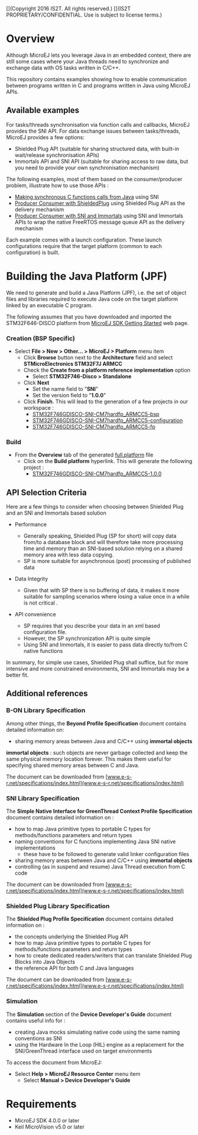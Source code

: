 [](Markdown)
[](Copyright 2016 IS2T. All rights reserved.)
[](IS2T PROPRIETARY/CONFIDENTIAL. Use is subject to license terms.)
# Overview

Although MicroEJ lets you leverage Java in an embedded context, there are still some cases where your Java threads need to synchronize and exchange data with OS tasks written in C/C++.

This repository contains examples showing how to enable communication between programs written in C and programs written in Java using MicroEJ APIs.

## Available examples

For tasks/threads synchronisation via function calls and callbacks, MicroEJ provides the SNI API.
For data exchange issues between tasks/threads, MicroEJ provides a few options:
* Shielded Plug API (suitable for sharing structured data, with built-in wait/release synchronisation APIs)
* Immortals API and SNI API (suitable for sharing access to raw data, but you need to provide your own synchronisation mechanism)

The following examples, most of them based on the consumer/producer problem, illustrate how to use those APIs :
* [Making synchronous C functions calls from Java](/CallingCFromJava) using SNI
* [Producer Consumer with ShieldedPlug](/ProducerConsumerUsingShieldedPlug) using Shielded Plug API as the delivery mechanism
* [Producer Consumer with SNI and Immortals](/ProducerConsumerUsingQueues) using SNI and Immortals APIs to wrap the native FreeRTOS message queue API as the delivery mechanism

Each example comes with a launch configuration. These launch configurations require that the target platform (common to each configuration) is built.

# Building the Java Platform (JPF)

We need to generate and build a Java Platform (JPF), i.e. the set of object files and libraries required to execute Java code on the target platform linked by an executable C program.

The following assumes that you have downloaded and imported the STM32F646-DISCO platform from [MicroEJ SDK Getting Started](http://developer.microej.com/getting-startetd-sdk.html) web page.

### Creation (BSP Specific)

* Select **File > New > Other... > MicroEJ > Platform** menu item
	* Click **Browse** button next to the **Architecture** field and select **STMicroElectronics STM32F7J ARMCC**
	* Check the **Create from a platform reference implementation** option
		* Select **STM32F746-Disco > Standalone**
	* Click **Next**
		* Set the name field to "**SNI**"
		* Set the version field to "**1.0.0**"
	* Click **Finish**. This will lead to the generation of a few projects in our workspace :
		* [STM32F746GDISCO-SNI-CM7hardfp_ARMCC5-bsp](STM32F746GDISCO-SNI-CM7hardfp_ARMCC5-bsp)
		* [STM32F746GDISCO-SNI-CM7hardfp_ARMCC5-configuration](STM32F746GDISCO-SNI-CM7hardfp_ARMCC5-configuration)
		* [STM32F746GDISCO-SNI-CM7hardfp_ARMCC5-fp](STM32F746GDISCO-SNI-CM7hardfp_ARMCC5-fp)

### Build
* From the **Overview** tab of the generated [full.platform](/STM32F746GDISCO-SNI-CM7hardfp_ARMCC5-configuration/full.platform) file
	* Click on the **Build platform** hyperlink. This will generate the following project :
		* [STM32F746GDISCO-SNI-CM7hardfp_ARMCC5-1.0.0](STM32F746GDISCO-SNI-CM7hardfp_ARMCC5-1.0.0)


## API Selection Criteria

Here are a few things to consider when choosing between Shielded Plug and an SNI and Immortals based solution

* Performance
	* Generally speaking, Shielded Plug (SP for short) will copy data from/to a database block and will therefore take more processing time and memory than an SNI-based solution relying on a shared memory area with less data copying.
	* SP is more suitable for asynchronous (post) processing of published data

* Data Integrity
	* Given that with SP there is no buffering of data, it makes it more suitable for sampling scenarios where losing a value once in a while is not critical .

* API convenience
	* SP requires that you describe your data in an xml based configuration file.
	* However, the SP synchronization API is quite simple
	* Using SNI and Immortals, it is easier to pass data directly to/from C native functions

In summary, for simple use cases, Shielded Plug shall suffice, but for more intensive and more constrained environments, SNI and Immortals may be a better fit.

## Additional references

### B-ON Library Specification

Among other things, the **Beyond Profile Specification** document contains detailed information on:

* sharing memory areas between Java and C/C++ using **immortal objects**

**immortal objects** : such objects are never garbage collected and keep the same physical memory location forever. This makes them useful for specifying shared memory areas between C and Java.

The document can be downloaded from [www.e-s-r.net/specifications/index.html](www.e-s-r.net/specifications/index.html)

### SNI Library Specification

The **Simple Native Interface for GreenThread Context Profile Specification** document contains detailed information on :

* how to map Java primitive types to portable C types for methods/functions parameters and return types
* naming conventions for C functions implementing Java SNI native implementations
	* these have to be followed to generate valid linker configuration files
* sharing memory areas between Java and C/C++ using **immortal objects**
* controlling (as in suspend and resume) Java Thread execution from C code

The document can be downloaded from [www.e-s-r.net/specifications/index.html](www.e-s-r.net/specifications/index.html)
	
### Shielded Plug Library Specification

The **Shielded Plug Profile Specification** document contains detailed information on :

* the concepts underlying the Shielded Plug API
* how to map Java primitive types to portable C types for methods/functions parameters and return types
* how to create dedicated readers/writers that can translate Shielded Plug Blocks into Java Objects
* the reference API for both C and Java languages

The document can be downloaded from [www.e-s-r.net/specifications/index.html](www.e-s-r.net/specifications/index.html)
	
### Simulation

The **Simulation** section of the **Device Developer's Guide** document contains useful info for :

* creating Java mocks simulating native code using the same naming conventions as SNI
* using the Hardware In the Loop (HIL) engine as a replacement for the SNI/GreenThread interface used on target environments

To access the document from MicroEJ:

* Select **Help > MicroEJ Resource Center** menu item
	* Select **Manual > Device Developer's Guide**
	
# Requirements

* MicroEJ SDK 4.0.0 or later
* Keil MicroVision v5.0 or later